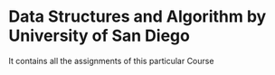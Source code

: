 # Data Structures and Algorithm by University of San Diego
It contains all the assignments of this particular Course
